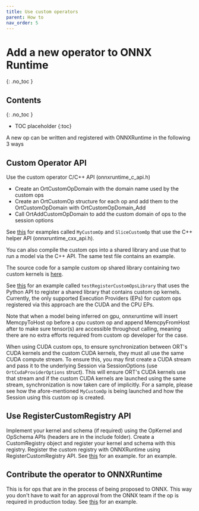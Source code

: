 ```yaml
---
title: Use custom operators
parent: How to
nav_order: 5
---
```


# Add a new operator to ONNX Runtime
{: .no_toc }

## Contents
{: .no_toc }

* TOC placeholder
{:toc}

A new op can be written and registered with ONNXRuntime in the following 3 ways

## Custom Operator API

Use the custom operator C/C++ API (onnxruntime_c_api.h)

* Create an OrtCustomOpDomain with the domain name used by the custom ops
* Create an OrtCustomOp structure for each op and add them to the OrtCustomOpDomain with OrtCustomOpDomain_Add
* Call OrtAddCustomOpDomain to add the custom domain of ops to the session options
  
See [this](https://github.com/microsoft/onnxruntime/blob/master/onnxruntime/test/shared_lib/test_inference.cc) for examples called `MyCustomOp` and `SliceCustomOp` that use the C++ helper API (onnxruntime_cxx_api.h).

You can also compile the custom ops into a shared library and use that to run a model via the C++ API. The same test file contains an example.

The source code for a sample custom op shared library containing two custom kernels is [here](https://github.com/microsoft/onnxruntime/blob/master/onnxruntime/test/testdata/custom_op_library/custom_op_library.cc).

See [this](https://github.com/microsoft/onnxruntime/blob/master/onnxruntime/test/python/onnxruntime_test_python.py) for an example called `testRegisterCustomOpsLibrary` that uses the Python API to register a shared library that contains custom op kernels. Currently, the only supported Execution Providers (EPs) for custom ops registered via this approach are the CUDA and the CPU EPs.

Note that when a model being inferred on gpu, onnxruntime will insert MemcpyToHost op before a cpu custom op and append MemcpyFromHost after to make sure tensor(s) are accessible throughout calling, meaning there are no extra efforts required from custom op developer for the case.

When using CUDA custom ops, to ensure synchronization between ORT's CUDA kernels and the custom CUDA kernels, they must all use the same CUDA compute stream. To ensure this, you may first create a CUDA stream and pass it to the underlying Session via SessionOptions (use `OrtCudaProviderOptions` struct). This will ensure ORT's CUDA kernels use that stream and if the custom CUDA kernels are launched using the same stream, synchronization is now taken care of implicitly. For a sample, please see how the afore-mentioned `MyCustomOp` is being launched and how the Session using this custom op is created.

## Use RegisterCustomRegistry API

Implement your kernel and schema (if required) using the OpKernel and OpSchema APIs (headers are in the include folder).
Create a CustomRegistry object and register your kernel and schema with this registry.
Register the custom registry with ONNXRuntime using RegisterCustomRegistry API.
See [this](https://github.com/microsoft/onnxruntime/blob/master/onnxruntime/test/framework/local_kernel_registry_test.cc) for an example. for an example.

## Contribute the operator to ONNXRuntime

This is for ops that are in the process of being proposed to ONNX. This way you don't have to wait for an approval from the ONNX team if the op is required in production today. See [this](https://github.com/microsoft/onnxruntime/blob/master/onnxruntime/contrib_ops) for an example.
